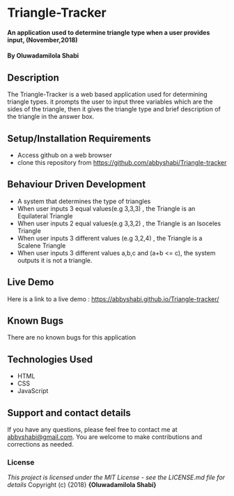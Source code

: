 # Triangle-Tracker
#### An application used to determine triangle type when a user provides input, (November,2018)
#### By **Oluwadamilola Shabi**
## Description
The Triangle-Tracker is a web based application used for determining triangle types. it prompts the user to input three variables which are the sides of the triangle,
then it gives the triangle type and brief description of the triangle in the answer box.
## Setup/Installation Requirements
* Access github on a web browser
* clone this repository  from https://github.com/abbyshabi/Triangle-tracker
## Behaviour Driven Development
* A system that determines the type of triangles
* When user inputs 3 equal values(e.g 3,3,3) , the Triangle is an Equilateral Triangle
* When user inputs 2 equal values(e.g 3,3,2) , the Triangle is an Isoceles Triangle
* When user inputs 3 different values (e.g 3,2,4) , the Triangle is a Scalene Triangle
* When user inputs 3 different values a,b,c and (a+b <= c), the system outputs it is not a triangle.
## Live Demo
 Here is a link to a live demo : https://abbyshabi.github.io/Triangle-tracker/
## Known Bugs
There are no known bugs for this application
## Technologies Used
* HTML
* CSS
* JavaScript
## Support and contact details
If you have any questions, please feel free to contact me at abbyshabi@gmail.com. You are welcome to make contributions and corrections as needed.
### License
*This project is licensed under the MIT License - see the LICENSE.md file for details*
Copyright (c) {2018} **{Oluwadamilola Shabi}**
